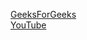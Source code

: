 [GeeksForGeeks](https://www.geeksforgeeks.org/majority-element/)  
[YouTube](https://www.youtube.com/watch?v=n5QY3x_GNDg)
